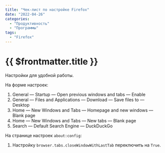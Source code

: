 ```yaml
---
title: "Чек-лист по настройке Firefox"
date: "2022-04-26"
categories: 
  - "Продуктивность"
  - "Программы"
tags: 
  - "Firefox"
---
```


# {{ $frontmatter.title }}

Настройки для удобной работы.

На форме настроек:

1. General — Startup — Open previous windows and tabs — Enable
2. General — Files and Applications — Download — Save files to — Desktop
3. Home — New Windows and Tabs — Homepage and new windows — Blank page
4. Home — New Windows and Tabs — New tabs — Blank page
5. Search — Default Search Engine — DuckDuckGo

На странице настроек `about:config`:

1. Настройку `browser.tabs.closeWindowWithLastTab` переключить на `True`.
